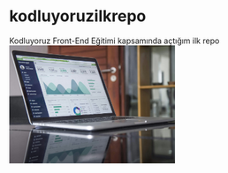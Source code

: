 # kodluyoruzilkrepo
Kodluyoruz Front-End Eğitimi kapsamında açtığım ilk repo
<img width="300" src="img/rsm.jpg" alt="laptop resmi">
